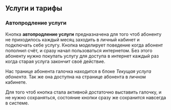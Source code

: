 ## Услуги и тарифы

### Автопродление услуги

Кнопка **автопродление услуги** предназначена для того чтоб абоненту не
приходилось каждый месяц заходить в личный кабинет и подключать себе услугу.
Кнопка моделирует поведение когда абонент пополнил счёт, и сразу начал
пользоваться интернетом. Без этого абоненту нужно покупать услугу для доступа в
интернет каждый раз когда старая услуга закончит своё действие.

Нас транице абонента галочка находится в блоке *Текущая услуга абонента*. Так
же она доступна на странице абонента в личном кабинете.

Для того чтоб кнопка стала активной достаточно выставить галочку, и не нужно
сохраняться, состояние кнопки сразу же сохранится навсегда в системе.
